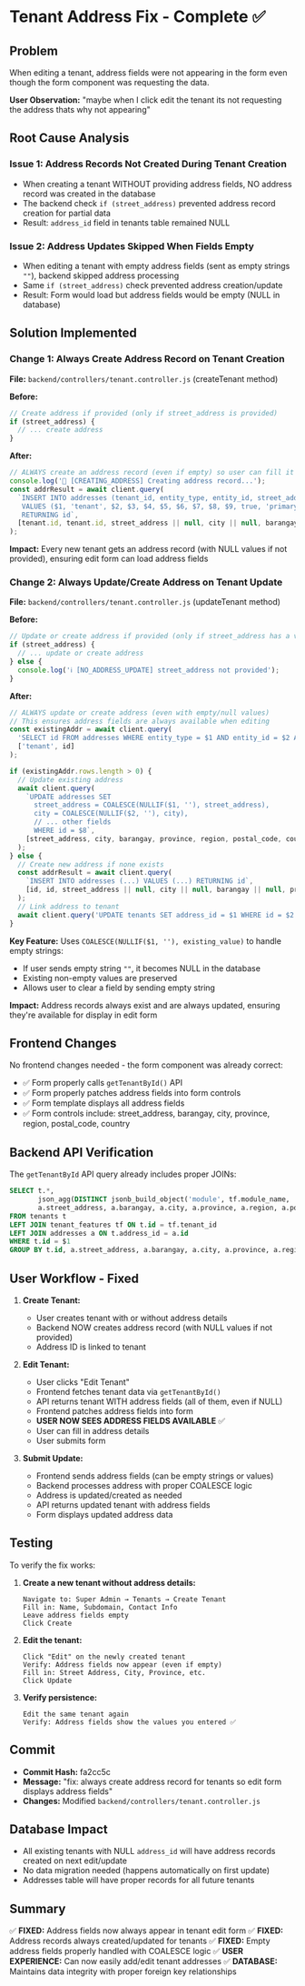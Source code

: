 # Tenant Address Fix - Complete ✅

## Problem
When editing a tenant, address fields were not appearing in the form even though the form component was requesting the data.

**User Observation:** "maybe when I click edit the tenant its not requesting the address thats why not appearing"

## Root Cause Analysis

### Issue 1: Address Records Not Created During Tenant Creation
- When creating a tenant WITHOUT providing address fields, NO address record was created in the database
- The backend check `if (street_address)` prevented address record creation for partial data
- Result: `address_id` field in tenants table remained NULL

### Issue 2: Address Updates Skipped When Fields Empty
- When editing a tenant with empty address fields (sent as empty strings `""`), backend skipped address processing
- Same `if (street_address)` check prevented address creation/update
- Result: Form would load but address fields would be empty (NULL in database)

## Solution Implemented

### Change 1: Always Create Address Record on Tenant Creation
**File:** `backend/controllers/tenant.controller.js` (createTenant method)

**Before:**
```javascript
// Create address if provided (only if street_address is provided)
if (street_address) {
  // ... create address
}
```

**After:**
```javascript
// ALWAYS create an address record (even if empty) so user can fill it in later during edit
console.log('📍 [CREATING_ADDRESS] Creating address record...');
const addrResult = await client.query(
  `INSERT INTO addresses (tenant_id, entity_type, entity_id, street_address, city, barangay, province, region, postal_code, country, is_primary, address_type)
   VALUES ($1, 'tenant', $2, $3, $4, $5, $6, $7, $8, $9, true, 'primary')
   RETURNING id`,
  [tenant.id, tenant.id, street_address || null, city || null, barangay || null, province || null, region || null, postal_code || null, country || 'Philippines']
);
```

**Impact:** Every new tenant gets an address record (with NULL values if not provided), ensuring edit form can load address fields

### Change 2: Always Update/Create Address on Tenant Update
**File:** `backend/controllers/tenant.controller.js` (updateTenant method)

**Before:**
```javascript
// Update or create address if provided (only if street_address has a value)
if (street_address) {
  // ... update or create address
} else {
  console.log('ℹ️ [NO_ADDRESS_UPDATE] street_address not provided');
}
```

**After:**
```javascript
// ALWAYS update or create address (even with empty/null values)
// This ensures address fields are always available when editing
const existingAddr = await client.query(
  'SELECT id FROM addresses WHERE entity_type = $1 AND entity_id = $2 AND is_primary = true',
  ['tenant', id]
);

if (existingAddr.rows.length > 0) {
  // Update existing address
  await client.query(
    `UPDATE addresses SET
      street_address = COALESCE(NULLIF($1, ''), street_address),
      city = COALESCE(NULLIF($2, ''), city),
      // ... other fields
      WHERE id = $8`,
    [street_address, city, barangay, province, region, postal_code, country, existingAddr.rows[0].id]
  );
} else {
  // Create new address if none exists
  const addrResult = await client.query(
    `INSERT INTO addresses (...) VALUES (...) RETURNING id`,
    [id, id, street_address || null, city || null, barangay || null, province || null, region || null, postal_code || null, country || 'Philippines']
  );
  // Link address to tenant
  await client.query('UPDATE tenants SET address_id = $1 WHERE id = $2', [addrResult.rows[0].id, id]);
}
```

**Key Feature:** Uses `COALESCE(NULLIF($1, ''), existing_value)` to handle empty strings:
- If user sends empty string `""`, it becomes NULL in the database
- Existing non-empty values are preserved
- Allows user to clear a field by sending empty string

**Impact:** Address records always exist and are always updated, ensuring they're available for display in edit form

## Frontend Changes
No frontend changes needed - the form component was already correct:
- ✅ Form properly calls `getTenantById()` API
- ✅ Form properly patches address fields into form controls
- ✅ Form template displays all address fields
- ✅ Form controls include: street_address, barangay, city, province, region, postal_code, country

## Backend API Verification
The `getTenantById` API query already includes proper JOINs:
```sql
SELECT t.*,
       json_agg(DISTINCT jsonb_build_object('module', tf.module_name, 'enabled', tf.is_enabled)) as modules,
       a.street_address, a.barangay, a.city, a.province, a.region, a.postal_code, a.country
FROM tenants t
LEFT JOIN tenant_features tf ON t.id = tf.tenant_id
LEFT JOIN addresses a ON t.address_id = a.id
WHERE t.id = $1
GROUP BY t.id, a.street_address, a.barangay, a.city, a.province, a.region, a.postal_code, a.country
```

## User Workflow - Fixed
1. **Create Tenant:**
   - User creates tenant with or without address details
   - Backend NOW creates address record (with NULL values if not provided)
   - Address ID is linked to tenant

2. **Edit Tenant:**
   - User clicks "Edit Tenant"
   - Frontend fetches tenant data via `getTenantById()`
   - API returns tenant WITH address fields (all of them, even if NULL)
   - Frontend patches address fields into form
   - **USER NOW SEES ADDRESS FIELDS AVAILABLE** ✅
   - User can fill in address details
   - User submits form

3. **Submit Update:**
   - Frontend sends address fields (can be empty strings or values)
   - Backend processes address with proper COALESCE logic
   - Address is updated/created as needed
   - API returns updated tenant with address fields
   - Form displays updated address data

## Testing
To verify the fix works:

1. **Create a new tenant without address details:**
   ```
   Navigate to: Super Admin → Tenants → Create Tenant
   Fill in: Name, Subdomain, Contact Info
   Leave address fields empty
   Click Create
   ```

2. **Edit the tenant:**
   ```
   Click "Edit" on the newly created tenant
   Verify: Address fields now appear (even if empty)
   Fill in: Street Address, City, Province, etc.
   Click Update
   ```

3. **Verify persistence:**
   ```
   Edit the same tenant again
   Verify: Address fields show the values you entered ✅
   ```

## Commit
- **Commit Hash:** fa2cc5c
- **Message:** "fix: always create address record for tenants so edit form displays address fields"
- **Changes:** Modified `backend/controllers/tenant.controller.js`

## Database Impact
- All existing tenants with NULL `address_id` will have address records created on next edit/update
- No data migration needed (happens automatically on first update)
- Addresses table will have proper records for all future tenants

## Summary
✅ **FIXED:** Address fields now always appear in tenant edit form
✅ **FIXED:** Address records always created/updated for tenants
✅ **FIXED:** Empty address fields properly handled with COALESCE logic
✅ **USER EXPERIENCE:** Can now easily add/edit tenant addresses
✅ **DATABASE:** Maintains data integrity with proper foreign key relationships
